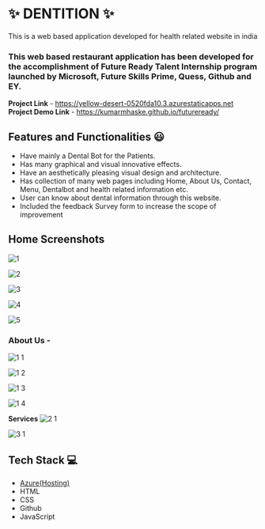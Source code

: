 # ✨ DENTITION  ✨

This is a web based application developed for health related website in india

### This web based restaurant application has been developed for the accomplishment of Future Ready Talent Internship program launched by Microsoft, Future Skills Prime, Quess, Github and EY.


**Project Link** - https://yellow-desert-0520fda10.3.azurestaticapps.net
**Project Demo Link** - https://kumarmhaske.github.io/futureready/

## Features and Functionalities 😃

- Have mainly a Dental Bot for the Patients.
- Has many graphical and visual innovative effects.
- Have an aesthetically pleasing visual design and architecture.
- Has collection of many web pages including Home, About Us, Contact, Menu, Dentalbot and health related information etc.
- User can know about dental information through this website.
- Included the feedback Survey form to increase the scope of improvement 

## Home Screenshots
![1](https://github.com/KumarMhaske/futureready/assets/122971257/1c24bf15-96d4-4b2f-a537-32c35ff98d40)

![2](https://github.com/KumarMhaske/futureready/assets/122971257/59a33331-9e58-4001-9c6a-43d96df30263)

![3](https://github.com/KumarMhaske/futureready/assets/122971257/ef8fb20c-fc9f-4f79-9c03-8f843ae4aa31)

![4](https://github.com/KumarMhaske/futureready/assets/122971257/fdc5e096-15ca-4a88-b29c-593fe262a099)

![5](https://github.com/KumarMhaske/futureready/assets/122971257/e54740f9-eead-404e-a9c4-f50200f4b294)


### About Us -
![1 1](https://github.com/KumarMhaske/futureready/assets/122971257/c5ca44f6-f9c1-47a9-a665-c28764e2a451)

![1 2](https://github.com/KumarMhaske/futureready/assets/122971257/68c6bec2-a1df-437e-b097-88a737807dcf)

![1 3](https://github.com/KumarMhaske/futureready/assets/122971257/b56b57fb-b35b-4229-95c3-37df99c87248)

![1 4](https://github.com/KumarMhaske/futureready/assets/122971257/49c9915e-206e-4391-8636-bf2ef354777b)


**Services**
![2 1](https://github.com/KumarMhaske/futureready/assets/122971257/33778ac3-ea6d-4053-a089-b585328c867d)


![3 1](https://github.com/KumarMhaske/futureready/assets/122971257/939fa7cb-e917-4b1c-9aee-e39fc90ef573)


## Tech Stack 💻

- [Azure(Hosting)](https://azure.microsoft.com/en-in/features/azure-portal/)
- HTML
- CSS
- Github
- JavaScript

